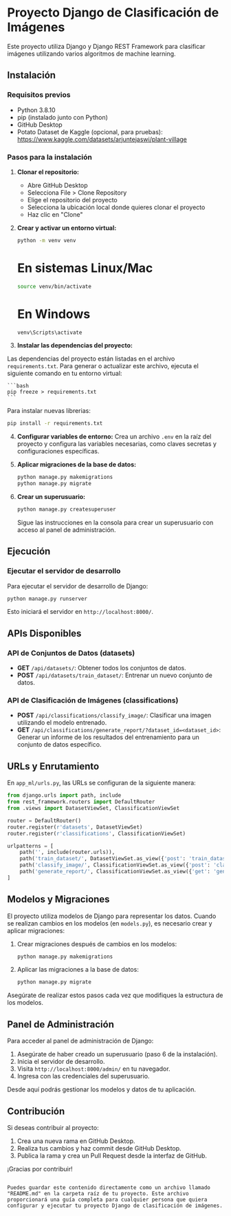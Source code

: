 # Proyecto Django de Clasificación de Imágenes

Este proyecto utiliza Django y Django REST Framework para clasificar imágenes utilizando varios algoritmos de machine learning.

## Instalación

### Requisitos previos

- Python 3.8.10
- pip (instalado junto con Python)
- GitHub Desktop
- Potato Dataset de Kaggle (opcional, para pruebas): https://www.kaggle.com/datasets/arjuntejaswi/plant-village

### Pasos para la instalación

1. **Clonar el repositorio:**
   - Abre GitHub Desktop
   - Selecciona File > Clone Repository
   - Elige el repositorio del proyecto
   - Selecciona la ubicación local donde quieres clonar el proyecto
   - Haz clic en "Clone"

2. **Crear y activar un entorno virtual:**

    ```bash
    python -m venv venv
    ```
   # En sistemas Linux/Mac
    ```bash
    source venv/bin/activate
    ```
   # En Windows
    ```bash
    venv\Scripts\activate
    ```

3. **Instalar las dependencias del proyecto:**


Las dependencias del proyecto están listadas en el archivo `requirements.txt`. Para generar o actualizar este archivo, ejecuta el siguiente comando en tu entorno virtual:

    ```bash
    pip freeze > requirements.txt
    ```
Para instalar nuevas librerias:

   ```bash
   pip install -r requirements.txt
   ```

4. **Configurar variables de entorno:**
   Crea un archivo `.env` en la raíz del proyecto y configura las variables necesarias, como claves secretas y configuraciones específicas.

5. **Aplicar migraciones de la base de datos:**

   ```bash
   python manage.py makemigrations
   python manage.py migrate
   ```

6. **Crear un superusuario:**

   ```bash
   python manage.py createsuperuser
   ```

   Sigue las instrucciones en la consola para crear un superusuario con acceso al panel de administración.

## Ejecución

### Ejecutar el servidor de desarrollo

Para ejecutar el servidor de desarrollo de Django:

```bash
python manage.py runserver
```

Esto iniciará el servidor en `http://localhost:8000/`.

## APIs Disponibles

### API de Conjuntos de Datos (datasets)

- **GET** `/api/datasets/`: Obtener todos los conjuntos de datos.
- **POST** `/api/datasets/train_dataset/`: Entrenar un nuevo conjunto de datos.

### API de Clasificación de Imágenes (classifications)

- **POST** `/api/classifications/classify_image/`: Clasificar una imagen utilizando el modelo entrenado.
- **GET** `/api/classifications/generate_report/?dataset_id=<dataset_id>`: Generar un informe de los resultados del entrenamiento para un conjunto de datos específico.

## URLs y Enrutamiento

En `app_ml/urls.py`, las URLs se configuran de la siguiente manera:

```python
from django.urls import path, include
from rest_framework.routers import DefaultRouter
from .views import DatasetViewSet, ClassificationViewSet

router = DefaultRouter()
router.register(r'datasets', DatasetViewSet)
router.register(r'classifications', ClassificationViewSet)

urlpatterns = [
    path('', include(router.urls)),
    path('train_dataset/', DatasetViewSet.as_view({'post': 'train_dataset'}), name='train_dataset'),
    path('classify_image/', ClassificationViewSet.as_view({'post': 'classify_image'}), name='classify_image'),
    path('generate_report/', ClassificationViewSet.as_view({'get': 'generate_report'}), name='generate_report'),
]
```

## Modelos y Migraciones

El proyecto utiliza modelos de Django para representar los datos. Cuando se realizan cambios en los modelos (en `models.py`), es necesario crear y aplicar migraciones:

1. Crear migraciones después de cambios en los modelos:
   ```bash
   python manage.py makemigrations
   ```

2. Aplicar las migraciones a la base de datos:
   ```bash
   python manage.py migrate
   ```

Asegúrate de realizar estos pasos cada vez que modifiques la estructura de los modelos.


## Panel de Administración

Para acceder al panel de administración de Django:

1. Asegúrate de haber creado un superusuario (paso 6 de la instalación).
2. Inicia el servidor de desarrollo.
3. Visita `http://localhost:8000/admin/` en tu navegador.
4. Ingresa con las credenciales del superusuario.

Desde aquí podrás gestionar los modelos y datos de tu aplicación.

## Contribución

Si deseas contribuir al proyecto:

1. Crea una nueva rama en GitHub Desktop.
2. Realiza tus cambios y haz commit desde GitHub Desktop.
3. Publica la rama y crea un Pull Request desde la interfaz de GitHub.

¡Gracias por contribuir!
```

Puedes guardar este contenido directamente como un archivo llamado "README.md" en la carpeta raíz de tu proyecto. Este archivo proporcionará una guía completa para cualquier persona que quiera configurar y ejecutar tu proyecto Django de clasificación de imágenes.